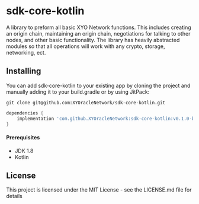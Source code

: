 # sdk-core-kotlin
A library to preform all basic XYO Network functions.
This includes creating an origin chain, maintaining an origin chain, negotiations for talking to other nodes, and other basic functionality.
The library has heavily abstracted modules so that all operations will work with any crypto, storage, networking, ect.

## Installing
You can add sdk-core-kotlin to your existing app by cloning the project and manually adding it to your build.gradle or by using JitPack:

```
git clone git@github.com:XYOracleNetwork/sdk-core-kotlin.git
```

```gradle
dependencies {
    implementation 'com.github.XYOracleNetwork:sdk-core-kotlin:v0.1.0-beta'
}
```

#### Prerequisites
* JDK 1.8
* Kotlin

## License
This project is licensed under the MIT License - see the LICENSE.md file for details